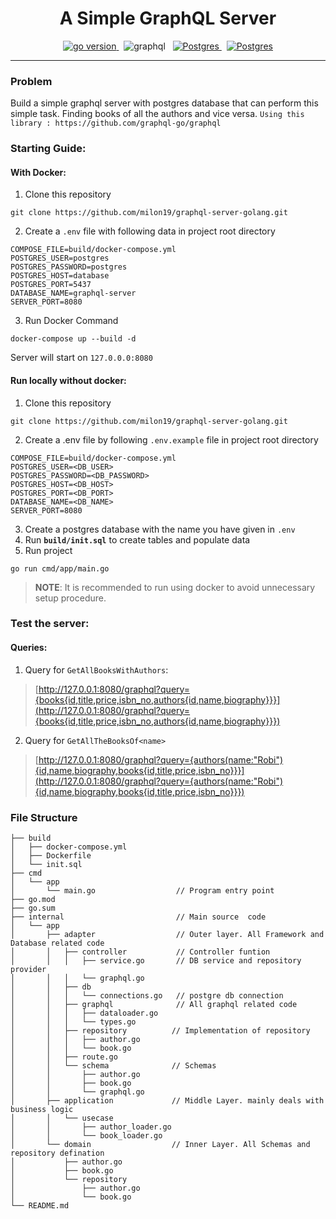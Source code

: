 <h1 align="center">
A Simple GraphQL Server
</h1>
<p align="center">
    <a href="#" target="_blank">
        <img src="https://img.shields.io/badge/Go-1.17+-00ADD8?style=for-the-badge&logo=go" alt="go version" /> 
    </a>
    &nbsp;
    <a>
        <img src="https://img.shields.io/badge/GraphQl-E10098?style=for-the-badge&logo=graphql&logoColor=white" alt="graphql" />
    </a>
    &nbsp;
    <a href="#" target="_blank">
        <img src="https://img.shields.io/badge/PostgreSQL-316192?style=for-the-badge&logo=postgresql&logoColor=white" alt="Postgres" />
    </a>
    &nbsp;
    <a href="#" target="_blank">
        <img src="https://img.shields.io/badge/Docker-2CA5E0?style=for-the-badge&logo=docker&logoColor=white" alt="Postgres" />
    </a>
</p>
<hr/>

### Problem

Build a simple graphql server with postgres database that can perform this simple task. Finding books of all the authors and vice versa. `Using this library : https://github.com/graphql-go/graphql`

### Starting Guide:
#### With Docker:
1. Clone this repository
```shell
git clone https://github.com/milon19/graphql-server-golang.git 
```

2. Create a `.env` file with following data in project root directory
```dotenv
COMPOSE_FILE=build/docker-compose.yml
POSTGRES_USER=postgres
POSTGRES_PASSWORD=postgres
POSTGRES_HOST=database
POSTGRES_PORT=5437
DATABASE_NAME=graphql-server
SERVER_PORT=8080
```

3. Run Docker Command
```shell
docker-compose up --build -d
```
Server will start on `127.0.0.0:8080`

#### Run locally without docker:
1. Clone this repository
```shell
git clone https://github.com/milon19/graphql-server-golang.git
```
2. Create a .env file by following `.env.example` file in project root directory
```dotenv
COMPOSE_FILE=build/docker-compose.yml
POSTGRES_USER=<DB_USER>
POSTGRES_PASSWORD=<DB_PASSWORD>
POSTGRES_HOST=<DB_HOST>
POSTGRES_PORT=<DB_PORT>
DATABASE_NAME=<DB_NAME>
SERVER_PORT=8080
```
3. Create a postgres database with the name you have given in `.env`
4. Run **`build/init.sql`** to create tables and populate data
5. Run project
```shell
go run cmd/app/main.go 
```

> **NOTE**: It is recommended to run using docker to avoid unnecessary setup procedure.

### Test the server:
#### Queries:
1. Query for `GetAllBooksWithAuthors`: 

> [http://127.0.0.1:8080/graphql?query={books{id,title,price,isbn_no,authors{id,name,biography}}}](http://127.0.0.1:8080/graphql?query={books{id,title,price,isbn_no,authors{id,name,biography}}})

2. Query for `GetAllTheBooksOf<name>`
> [http://127.0.0.1:8080/graphql?query={authors(name:"Robi"){id,name,biography,books{id,title,price,isbn_no}}}](http://127.0.0.1:8080/graphql?query={authors(name:"Robi"){id,name,biography,books{id,title,price,isbn_no}}})

### File Structure
```shell
├── build
│   ├── docker-compose.yml
│   ├── Dockerfile
│   └── init.sql
├── cmd
│   └── app
│       └── main.go                  // Program entry point
├── go.mod
├── go.sum
├── internal                         // Main source  code
│   └── app
│       ├── adapter                  // Outer layer. All Framework and Database related code
│       │   ├── controller           // Controller funtion
│       │   │   ├── service.go       // DB service and repository provider
│       │   │   └── graphql.go
│       │   ├── db
│       │   │   └── connections.go   // postgre db connection
│       │   ├── graphql              // All graphql related code
│       │   │   ├── dataloader.go
│       │   │   └── types.go
│       │   ├── repository          // Implementation of repository
│       │   │   ├── author.go
│       │   │   └── book.go
│       │   ├── route.go
│       │   └── schema              // Schemas
│       │       ├── author.go
│       │       ├── book.go
│       │       └── graphql.go
│       ├── application             // Middle Layer. mainly deals with business logic
│       │   └── usecase
│       │       ├── author_loader.go
│       │       └── book_loader.go
│       └── domain                  // Inner Layer. All Schemas and repository defination
│           ├── author.go
│           ├── book.go
│           └── repository
│               ├── author.go
│               └── book.go
└── README.md

```